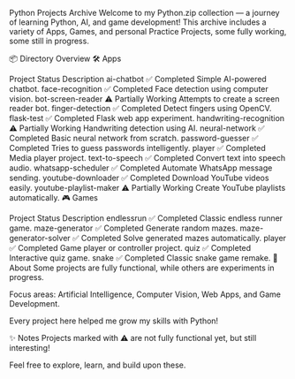 Python Projects Archive
Welcome to my Python.zip collection — a journey of learning Python, AI, and game development!
This archive includes a variety of Apps, Games, and personal Practice Projects, some fully working, some still in progress.

📦 Directory Overview
🛠 Apps

Project	Status	Description
ai-chatbot	✅ Completed	Simple AI-powered chatbot.
face-recognition	✅ Completed	Face detection using computer vision.
bot-screen-reader	⚠️ Partially Working	Attempts to create a screen reader bot.
finger-detection	✅ Completed	Detect fingers using OpenCV.
flask-test	✅ Completed	Flask web app experiment.
handwriting-recognition	⚠️ Partially Working	Handwriting detection using AI.
neural-network	✅ Completed	Basic neural network from scratch.
password-guesser	✅ Completed	Tries to guess passwords intelligently.
player	✅ Completed	Media player project.
text-to-speech	✅ Completed	Convert text into speech audio.
whatsapp-scheduler	✅ Completed	Automate WhatsApp message sending.
youtube-downloader	✅ Completed	Download YouTube videos easily.
youtube-playlist-maker	⚠️ Partially Working	Create YouTube playlists automatically.
🎮 Games

Project	Status	Description
endlessrun	✅ Completed	Classic endless runner game.
maze-generator	✅ Completed	Generate random mazes.
maze-generator-solver	✅ Completed	Solve generated mazes automatically.
player	✅ Completed	Game player or controller project.
quiz	✅ Completed	Interactive quiz game.
snake	✅ Completed	Classic snake game remake.
🚀 About
Some projects are fully functional, while others are experiments in progress.

Focus areas: Artificial Intelligence, Computer Vision, Web Apps, and Game Development.

Every project here helped me grow my skills with Python!

✨ Notes
Projects marked with ⚠️ are not fully functional yet, but still interesting!

Feel free to explore, learn, and build upon these.

